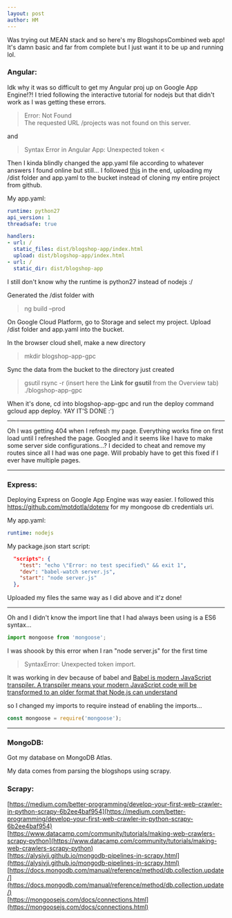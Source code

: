 ```yaml
---
layout: post
author: HM
---
```


   

Was trying out MEAN stack and so here's my BlogshopsCombined web app! It's damn basic and far from complete but I just want it to be up and running lol.

### Angular: ###

Idk why it was so difficult to get my Angular proj up on Google App Engine!?! I tried following the interactive tutorial for nodejs but that didn't work as I was getting these errors. 

> Error: Not Found  
The requested URL /projects was not found on this server.

and 
> Syntax Error in Angular App: Unexpected token < 

Then I kinda blindly changed the app.yaml file according to whatever answers I found online but still...
 I followed [this](https://anupampawar.com/2018/11/03/deploying-angular-5-app-on-google-app-engine/) in the end, uploading my /dist folder and app.yaml to the bucket instead of cloning my entire project from github.


My app.yaml:
```yaml
runtime: python27
api_version: 1
threadsafe: true

handlers:
- url: /
  static_files: dist/blogshop-app/index.html
  upload: dist/blogshop-app/index.html
- url: /
  static_dir: dist/blogshop-app
```

I still don't know why the runtime is python27 instead of nodejs :/

Generated the /dist folder with  
> ng build –prod

On Google Cloud Platform, go to Storage and select my project. Upload /dist folder and app.yaml into the bucket. 

In the browser cloud shell, make a new directory
 
> mkdir blogshop-app-gpc

Sync the data from the bucket to the directory just created
  
> gsutil rsync -r (insert here the __Link for gsutil__ from the Overview tab) ./blogshop-app-gpc

When it's done, cd into blogshop-app-gpc and run the deploy command gcloud app deploy. YAY IT'S DONE :')   

---

Oh I was getting 404 when I refresh my page. Everything works fine on first load until I refreshed the page. Googled and it seems like I have to make some server side configurations...? I decided to cheat and remove my routes since all I had was one page. Will probably have to get this fixed if I ever have multiple pages. 

---


### Express:  ###

Deploying Express on Google App Engine was way easier. I followed this https://github.com/motdotla/dotenv for my mongoose db credentials uri. 

My app.yaml:

``` yaml
runtime: nodejs
```

My package.json start script: 
``` json
  "scripts": {
    "test": "echo \"Error: no test specified\" && exit 1",
    "dev": "babel-watch server.js",
    "start": "node server.js"
  },
```

Uploaded my files the same way as I did above and it'z done!

---

Oh and I didn't know the import line that I had always been using is a ES6 syntax...

``` js
import mongoose from 'mongoose';
```

I was shoook by this error when I ran "node server.js" for the first time

>SyntaxError: Unexpected token import. 

It was working in dev because of babel and
[Babel is modern JavaScript transpiler. A transpiler means your modern JavaScript code will be transformed to an older format that Node.js can understand](https://www.freecodecamp.org/news/how-to-enable-es6-and-beyond-syntax-with-node-and-express-68d3e11fe1ab/)

so I changed my imports to require instead of enabling the imports...
``` js
const mongoose = require('mongoose');
```
---



### MongoDB: ###

Got my database on MongoDB Atlas. 

My data comes from parsing the blogshops using scrapy. 

### Scrapy: ###


 [https://medium.com/better-programming/develop-your-first-web-crawler-in-python-scrapy-6b2ee4baf954](https://medium.com/better-programming/develop-your-first-web-crawler-in-python-scrapy-6b2ee4baf954)  
[https://www.datacamp.com/community/tutorials/making-web-crawlers-scrapy-python](https://www.datacamp.com/community/tutorials/making-web-crawlers-scrapy-python)  
[https://alysivji.github.io/mongodb-pipelines-in-scrapy.html](https://alysivji.github.io/mongodb-pipelines-in-scrapy.html)  
[https://docs.mongodb.com/manual/reference/method/db.collection.update/](https://docs.mongodb.com/manual/reference/method/db.collection.update/)  
[https://mongoosejs.com/docs/connections.html](https://mongoosejs.com/docs/connections.html)

